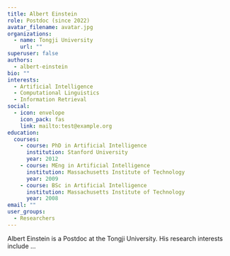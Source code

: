 ```yaml
---
title: Albert Einstein
role: Postdoc (since 2022)
avatar_filename: avatar.jpg
organizations:
  - name: Tongji University
    url: ""
superuser: false
authors:
  - albert-einstein
bio: ""
interests:
  - Artificial Intelligence
  - Computational Linguistics
  - Information Retrieval
social:
  - icon: envelope
    icon_pack: fas
    link: mailto:test@example.org
education:
  courses:
    - course: PhD in Artificial Intelligence
      institution: Stanford University
      year: 2012
    - course: MEng in Artificial Intelligence
      institution: Massachusetts Institute of Technology
      year: 2009
    - course: BSc in Artificial Intelligence
      institution: Massachusetts Institute of Technology
      year: 2008
email: ""
user_groups:
  - Researchers
---
```

Albert Einstein is a Postdoc at the Tongji University. His research interests include ...
